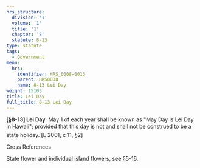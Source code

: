 ```yaml
---
hrs_structure:
  division: '1'
  volume: '1'
  title: '1'
  chapter: '8'
  statute: 8-13
type: statute
tags:
  - Government
menu:
  hrs:
    identifier: HRS_0008-0013
    parent: HRS0008
    name: 8-13 Lei Day
weight: 15105
title: Lei Day
full_title: 8-13 Lei Day
---
```

**[§8-13] Lei Day.** May 1 of each year shall be known as "May Day is Lei Day in Hawaii"; provided that this day is not and shall not be construed to be a state holiday. [L 2001, c 11, §2]

Cross References

State flower and individual island flowers, see §5-16.